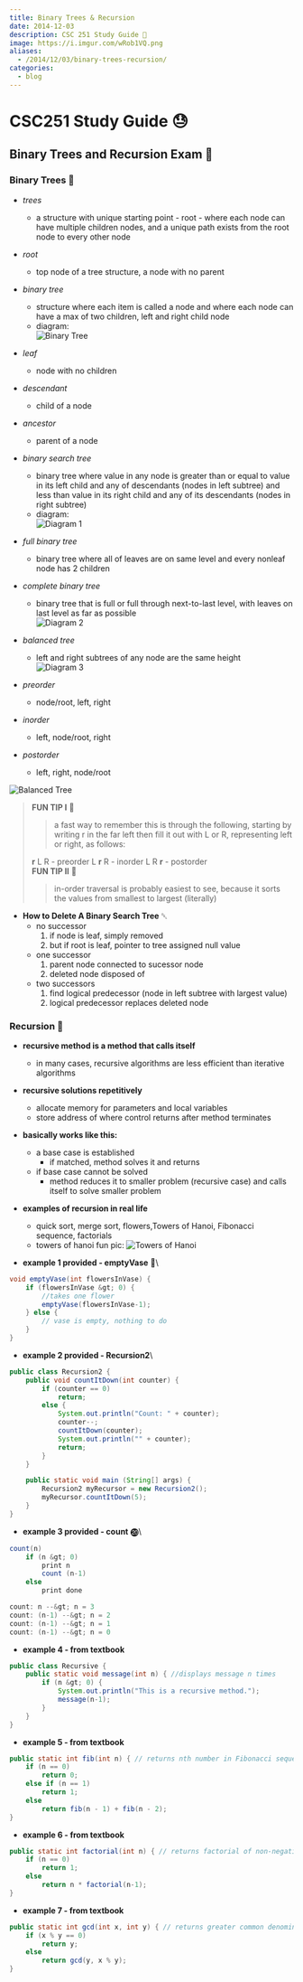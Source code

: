 ```yaml
---
title: Binary Trees & Recursion
date: 2014-12-03
description: CSC 251 Study Guide 🌳
image: https://i.imgur.com/wRob1VQ.png
aliases:
  - /2014/12/03/binary-trees-recursion/
categories:
  - blog
---
```


# CSC251 Study Guide 😓

## Binary Trees and Recursion Exam 📖

### Binary Trees 🌲

- _trees_
  - a structure with unique starting point - root - where each node can have multiple children nodes, and a unique path exists from the root node to every other node
- _root_
  - top node of a tree structure, a node with no parent
- _binary tree_
  - structure where each item is called a node and where each node can have a max of two children, left and right child node
  - diagram:\
    ![Binary Tree](https://www.cs.cmu.edu/~adamchik/15-121/lectures/Trees/pix/tree1.bmp)
- _leaf_
  - node with no children
- _descendant_
  - child of a node
- _ancestor_
  - parent of a node
- _binary search tree_
  - binary tree where value in any node is greater than or equal to value in its left child and any of descendants (nodes in left subtree) and less than value in its right child and any of its descendants (nodes in right subtree)
  - diagram:\
    ![Diagram 1](https://programminggeeks.com/wp-content/uploads/2014/01/nodes-in-binary-search-tree.png)
- _full binary tree_
  - binary tree where all of leaves are on same level and every nonleaf node has 2 children
- _complete binary tree_
  - binary tree that is full or full through next-to-last level, with leaves on last level as far as possible\
    ![Diagram 2](https://www.cs.cmu.edu/~adamchik/15-121/lectures/Trees/pix/full_complete.bmp)
- _balanced tree_

  - left and right subtrees of any node are the same height\
    ![Diagram 3](https://www.stoimen.com/blog/wp-content/uploads/2012/06/10.-Balanced-or-not.png)

- _preorder_
  - node/root, left, right
- _inorder_
  - left, node/root, right
- _postorder_
  - left, right, node/root

![Balanced Tree](https://www.cse.unt.edu/~donr/courses/2050/images/Figure1010.gif)

> **FUN TIP I** 🌟
>
> > a fast way to remember this is through the following, starting by writing r in the far left then fill it out with L or R, representing left or right, as follows:
>
> **r** L R - preorder L **r** R - inorder L R **r** - postorder\
> **FUN TIP II** 🌟
>
> > in-order traversal is probably easiest to see, because it sorts the values from smallest to largest (literally)

- **How to Delete A Binary Search Tree** ␡
  - no successor
    1.  if node is leaf, simply removed
    2.  but if root is leaf, pointer to tree assigned null value
  - one successor
    1.  parent node connected to sucessor node
    2.  deleted node disposed of
  - two successors
    1.  find logical predecessor (node in left subtree with largest value)
    2.  logical predecessor replaces deleted node

### Recursion 🚥

- **recursive method is a method that calls itself**
  - in many cases, recursive algorithms are less efficient than iterative algorithms
- **recursive solutions repetitively**
  - allocate memory for parameters and local variables
  - store address of where control returns after method terminates
- **basically works like this:**
  - a base case is established
    - if matched, method solves it and returns
  - if base case cannot be solved
    - method reduces it to smaller problem (recursive case) and calls itself to solve smaller problem
- **examples of recursion in real life**

  - quick sort, merge sort, flowers,Towers of Hanoi, Fibonacci sequence, factorials
  - towers of hanoi fun pic: ![Towers of Hanoi](https://upload.wikimedia.org/wikipedia/commons/6/60/Tower_of_Hanoi_4.gif)

- **example 1 provided - emptyVase** 🍶\

```java
void emptyVase(int flowersInVase) {
    if (flowersInVase &gt; 0) {
        //takes one flower
        emptyVase(flowersInVase-1);
    } else {
        // vase is empty, nothing to do
    }
}
```

- **example 2 provided - Recursion2**\

```java
public class Recursion2 {
    public void countItDown(int counter) {
        if (counter == 0)
            return;
        else {
            System.out.println("Count: " + counter);
            counter--;
            countItDown(counter);
            System.out.println("" + counter);
            return;
        }
    }

    public static void main (String[] args) {
        Recursion2 myRecursor = new Recursion2();
        myRecursor.countItDown(5);
    }
}
```

- **example 3 provided - count** ⓴\

```java
count(n)
    if (n &gt; 0)
        print n
        count (n-1)
    else
        print done

count: n --&gt; n = 3
count: (n-1) --&gt; n = 2
count: (n-1) --&gt; n = 1
count: (n-1) --&gt; n = 0
```

- **example 4 - from textbook**

```java
public class Recursive {
    public static void message(int n) { //displays message n times
        if (n &gt; 0) {
            System.out.println("This is a recursive method.");
            message(n-1);
        }
    }
}
```

- **example 5 - from textbook**

```java
public static int fib(int n) { // returns nth number in Fibonacci sequence
    if (n == 0)
        return 0;
    else if (n == 1)
        return 1;
    else
        return fib(n - 1) + fib(n - 2);
}
```

- **example 6 - from textbook**

```java
public static int factorial(int n) { // returns factorial of non-negative argument
    if (n == 0)
        return 1;
    else
        return n * factorial(n-1);
}
```

- **example 7 - from textbook**

```java
public static int gcd(int x, int y) { // returns greater common denominator of two arguments
    if (x % y == 0)
        return y;
    else
        return gcd(y, x % y);
}
```
